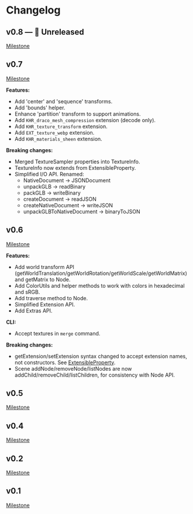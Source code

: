# Changelog

## v0.8 — 🚧 Unreleased

[Milestone](https://github.com/donmccurdy/glTF-Transform/milestone/8)

## v0.7

[Milestone](https://github.com/donmccurdy/glTF-Transform/milestone/7)

**Features:**

- Add 'center' and 'sequence' transforms.
- Add 'bounds' helper.
- Enhance 'partition' transform to support animations.
- Add `KHR_draco_mesh_compression` extension (decode only).
- Add `KHR_texture_transform` extension.
- Add `EXT_texture_webp` extension.
- Add `KHR_materials_sheen` extension.

**Breaking changes:**

- Merged TextureSampler properties into TextureInfo.
- TextureInfo now extends from ExtensibleProperty.
- Simplified I/O API. Renamed:
  - NativeDocument -> JSONDocument
  - unpackGLB -> readBinary
  - packGLB -> writeBinary
  - createDocument -> readJSON
  - createNativeDocument -> writeJSON
  - unpackGLBToNativeDocument -> binaryToJSON

## v0.6

[Milestone](https://github.com/donmccurdy/glTF-Transform/milestone/6)

**Features:**

- Add world transform API (getWorldTranslation/getWorldRotation/getWorldScale/getWorldMatrix) and getMatrix to Node.
- Add ColorUtils and helper methods to work with colors in hexadecimal and sRGB.
- Add traverse method to Node.
- Simplified Extension API.
- Add Extras API.

**CLI:**

- Accept textures in `merge` command.

**Breaking changes:**

- getExtension/setExtension syntax changed to accept extension names, not constructors. See [ExtensibleProperty](https://gltf-transform.donmccurdy.com/classes/extensibleproperty.html).
- Scene addNode/removeNode/listNodes are now addChild/removeChild/listChildren, for consistency with Node API.

## v0.5

[Milestone](https://github.com/donmccurdy/glTF-Transform/milestone/5)

## v0.4

[Milestone](https://github.com/donmccurdy/glTF-Transform/milestone/4)

## v0.2

[Milestone](https://github.com/donmccurdy/glTF-Transform/milestone/2)

## v0.1

[Milestone](https://github.com/donmccurdy/glTF-Transform/milestone/1)
